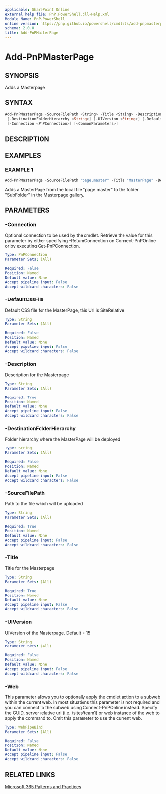 ```yaml
---
applicable: SharePoint Online
external help file: PnP.PowerShell.dll-Help.xml
Module Name: PnP.PowerShell
online version: https://pnp.github.io/powershell/cmdlets/add-pnpmasterpage
schema: 2.0.0
title: Add-PnPMasterPage
---
```


# Add-PnPMasterPage

## SYNOPSIS
Adds a Masterpage

## SYNTAX

```powershell
Add-PnPMasterPage -SourceFilePath <String> -Title <String> -Description <String>
 [-DestinationFolderHierarchy <String>] [-UIVersion <String>] [-DefaultCssFile <String>] [-Web <WebPipeBind>]
 [-Connection <PnPConnection>] [<CommonParameters>]
```

## DESCRIPTION

## EXAMPLES

### EXAMPLE 1
```powershell
Add-PnPMasterPage -SourceFilePath "page.master" -Title "MasterPage" -Description "MasterPage for Web" -DestinationFolderHierarchy "SubFolder"
```

Adds a MasterPage from the local file "page.master" to the folder "SubFolder" in the Masterpage gallery.

## PARAMETERS

### -Connection
Optional connection to be used by the cmdlet. Retrieve the value for this parameter by either specifying -ReturnConnection on Connect-PnPOnline or by executing Get-PnPConnection.

```yaml
Type: PnPConnection
Parameter Sets: (All)

Required: False
Position: Named
Default value: None
Accept pipeline input: False
Accept wildcard characters: False
```

### -DefaultCssFile
Default CSS file for the MasterPage, this Url is SiteRelative

```yaml
Type: String
Parameter Sets: (All)

Required: False
Position: Named
Default value: None
Accept pipeline input: False
Accept wildcard characters: False
```

### -Description
Description for the Masterpage

```yaml
Type: String
Parameter Sets: (All)

Required: True
Position: Named
Default value: None
Accept pipeline input: False
Accept wildcard characters: False
```

### -DestinationFolderHierarchy
Folder hierarchy where the MasterPage will be deployed

```yaml
Type: String
Parameter Sets: (All)

Required: False
Position: Named
Default value: None
Accept pipeline input: False
Accept wildcard characters: False
```

### -SourceFilePath
Path to the file which will be uploaded

```yaml
Type: String
Parameter Sets: (All)

Required: True
Position: Named
Default value: None
Accept pipeline input: False
Accept wildcard characters: False
```

### -Title
Title for the Masterpage

```yaml
Type: String
Parameter Sets: (All)

Required: True
Position: Named
Default value: None
Accept pipeline input: False
Accept wildcard characters: False
```

### -UIVersion
UIVersion of the Masterpage. Default = 15

```yaml
Type: String
Parameter Sets: (All)

Required: False
Position: Named
Default value: None
Accept pipeline input: False
Accept wildcard characters: False
```

### -Web
This parameter allows you to optionally apply the cmdlet action to a subweb within the current web. In most situations this parameter is not required and you can connect to the subweb using Connect-PnPOnline instead. Specify the GUID, server relative url (i.e. /sites/team1) or web instance of the web to apply the command to. Omit this parameter to use the current web.

```yaml
Type: WebPipeBind
Parameter Sets: (All)

Required: False
Position: Named
Default value: None
Accept pipeline input: False
Accept wildcard characters: False
```

## RELATED LINKS

[Microsoft 365 Patterns and Practices](https://aka.ms/m365pnp)